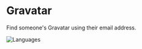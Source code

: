 # Gravatar
Find someone's Gravatar using their email address.

![Languages](https://skillicons.dev/icons?i=html,tailwind,js)
